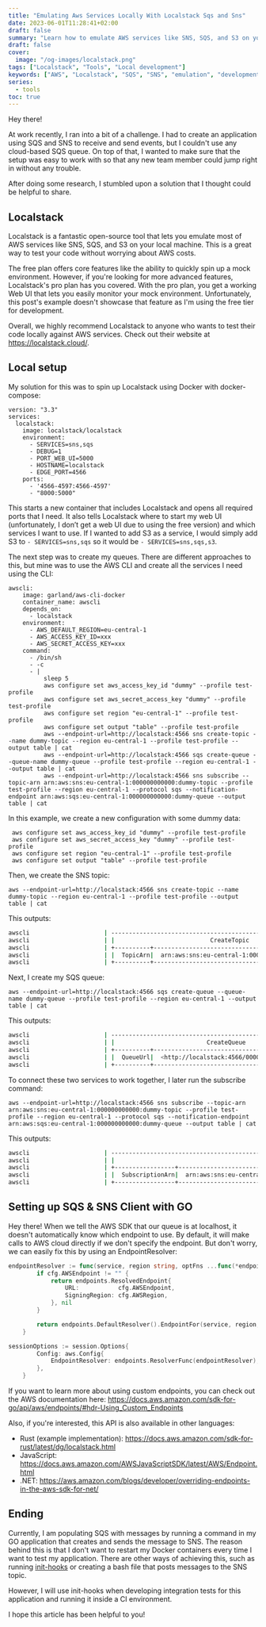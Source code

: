 ```yaml
---
title: "Emulating Aws Services Locally With Localstack Sqs and Sns"
date: 2023-06-01T11:28:41+02:00
draft: false
summary: "Learn how to emulate AWS services like SNS, SQS, and S3 on your local machine using Localstack. This guide walks you through setting up Localstack and creating queues using AWS CLI. You'll also learn how to set up SQS and SNS client with GO, and get tips on using custom endpoints. Test your code locally against AWS services without worrying about AWS costs. Check out this guide for developers."
draft: false
cover:
  image: "/og-images/localstack.png"
tags: ["Localstack", "Tools", "Local development"]
keywords: ["AWS", "Localstack", "SQS", "SNS", "emulation", "development", "testing ", "AWS CLI ", "GO", "custom endpoints"," guide for developers"]
series:
  - tools
toc: true
---
```

Hey there!

At work recently, I ran into a bit of a challenge. I had to create an application using SQS and SNS to receive and send events, but I couldn't use any cloud-based SQS queue. On top of that, I wanted to make sure that the setup was easy to work with so that any new team member could jump right in without any trouble.

After doing some research, I stumbled upon a solution that I thought could be helpful to share.

## Localstack

Localstack is a fantastic open-source tool that lets you emulate most of AWS services like SNS, SQS, and S3 on your local machine. This is a great way to test your code without worrying about AWS costs.

The free plan offers core features like the ability to quickly spin up a mock environment. However, if you're looking for more advanced features, Localstack's pro plan has you covered. With the pro plan, you get a working Web UI that lets you easily monitor your mock environment. Unfortunately, this post's example doesn't showcase that feature as I'm using the free tier for development.

Overall, we highly recommend Localstack to anyone who wants to test their code locally against AWS services. Check out their website at https://localstack.cloud/.

## Local setup

My solution for this was to spin up Localstack using Docker with docker-compose:

```docker
version: "3.3"
services:
  localstack:
    image: localstack/localstack
    environment:
      - SERVICES=sns,sqs
      - DEBUG=1
      - PORT_WEB_UI=5000
      - HOSTNAME=localstack
      - EDGE_PORT=4566
    ports:
      - '4566-4597:4566-4597'
      - "8000:5000"

```

This starts a new container that includes Localstack and opens all required ports that I need. It also tells Localstack where to start my web UI (unfortunately, I don’t get a web UI due to using the free version) and which services I want to use. If I wanted to add S3 as a service, I would simply add S3 to `- SERVICES=sns,sqs` so it would be `- SERVICES=sns,sqs,s3`.

The next step was to create my queues. There are different approaches to this, but mine was to use the AWS CLI and create all the services I need using the CLI:

```docker
awscli:
    image: garland/aws-cli-docker
    container_name: awscli
    depends_on:
      - localstack
    environment:
      - AWS_DEFAULT_REGION=eu-central-1
      - AWS_ACCESS_KEY_ID=xxx
      - AWS_SECRET_ACCESS_KEY=xxx
    command:
      - /bin/sh
      - -c
      - |
          sleep 5
          aws configure set aws_access_key_id "dummy" --profile test-profile
          aws configure set aws_secret_access_key "dummy" --profile test-profile
          aws configure set region "eu-central-1" --profile test-profile
          aws configure set output "table" --profile test-profile
          aws --endpoint-url=http://localstack:4566 sns create-topic --name dummy-topic --region eu-central-1 --profile test-profile --output table | cat
          aws --endpoint-url=http://localstack:4566 sqs create-queue --queue-name dummy-queue --profile test-profile --region eu-central-1 --output table | cat
          aws --endpoint-url=http://localstack:4566 sns subscribe --topic-arn arn:aws:sns:eu-central-1:000000000000:dummy-topic --profile test-profile --region eu-central-1 --protocol sqs --notification-endpoint arn:aws:sqs:eu-central-1:000000000000:dummy-queue --output table | cat

```

In this example, we create a new configuration with some dummy data:

```docker
 aws configure set aws_access_key_id "dummy" --profile test-profile
 aws configure set aws_secret_access_key "dummy" --profile test-profile
 aws configure set region "eu-central-1" --profile test-profile
 aws configure set output "table" --profile test-profile

```

Then, we create the SNS topic:

```docker
aws --endpoint-url=http://localstack:4566 sns create-topic --name dummy-topic --region eu-central-1 --profile test-profile --output table | cat

```

This outputs:

```bash
awscli                     | -------------------------------------------------------------------
awscli                     | |                           CreateTopic                           |
awscli                     | +----------+------------------------------------------------------+
awscli                     | |  TopicArn|  arn:aws:sns:eu-central-1:000000000000:dummy-topic   |
awscli                     | +----------+------------------------------------------------------
```

Next, I create my SQS queue:

```docker
aws --endpoint-url=http://localstack:4566 sqs create-queue --queue-name dummy-queue --profile test-profile --region eu-central-1 --output table | cat
```

This outputs:

```bash
awscli                     | -----------------------------------------------------------------
awscli                     | |                          CreateQueue                          |
awscli                     | +----------+----------------------------------------------------+
awscli                     | |  QueueUrl|  <http://localstack:4566/000000000000/dummy-queue>   |
awscli                     | +----------+----------------------------------------------------+

```

To connect these two services to work together, I later run the subscribe command:

```docker
aws --endpoint-url=http://localstack:4566 sns subscribe --topic-arn arn:aws:sns:eu-central-1:000000000000:dummy-topic --profile test-profile --region eu-central-1 --protocol sqs --notification-endpoint arn:aws:sqs:eu-central-1:000000000000:dummy-queue --output table | cat

```

This outputs:

```bash
awscli                     | ---------------------------------------------------------------------------------------------------------------
awscli                     | |                                                  Subscribe                                                  |
awscli                     | +-----------------+-------------------------------------------------------------------------------------------+
awscli                     | |  SubscriptionArn|  arn:aws:sns:eu-central-1:000000000000:dummy-topic:3858d0d7-8fad-45b0-bf0a-63c5ac5f3618   |
awscli                     | +-----------------+-------------------------------------------------------------------------------------------+

```

## Setting up SQS & SNS Client with GO

Hey there! When we tell the AWS SDK that our queue is at localhost, it doesn't automatically know which endpoint to use. By default, it will make calls to AWS cloud directly if we don't specify the endpoint. But don't worry, we can easily fix this by using an EndpointResolver:

```go
endpointResolver := func(service, region string, optFns ...func(*endpoints.Options)) (endpoints.ResolvedEndpoint, error) {
		if cfg.AWSEndpoint != "" {
			return endpoints.ResolvedEndpoint{
				URL:           cfg.AWSEndpoint,
				SigningRegion: cfg.AWSRegion,
			}, nil
		}

		return endpoints.DefaultResolver().EndpointFor(service, region, optFns...)
	}

sessionOptions := session.Options{
		Config: aws.Config{
			EndpointResolver: endpoints.ResolverFunc(endpointResolver),
		},
	}
```

If you want to learn more about using custom endpoints, you can check out the AWS documentation here: https://docs.aws.amazon.com/sdk-for-go/api/aws/endpoints/#hdr-Using_Custom_Endpoints

Also, if you're interested, this API is also available in other languages:

- Rust (example implementation): https://docs.aws.amazon.com/sdk-for-rust/latest/dg/localstack.html
- JavaScript: https://docs.aws.amazon.com/AWSJavaScriptSDK/latest/AWS/Endpoint.html
- .NET: https://aws.amazon.com/blogs/developer/overriding-endpoints-in-the-aws-sdk-for-net/

## Ending

Currently, I am populating SQS with messages by running a command in my GO application that creates and sends the message to SNS. The reason behind this is that I don't want to restart my Docker containers every time I want to test my application. There are other ways of achieving this, such as running [init-hooks](https://docs.localstack.cloud/references/init-hooks/) or creating a bash file that posts messages to the SNS topic.

However, I will use init-hooks when developing integration tests for this application and running it inside a CI environment.

I hope this article has been helpful to you!
